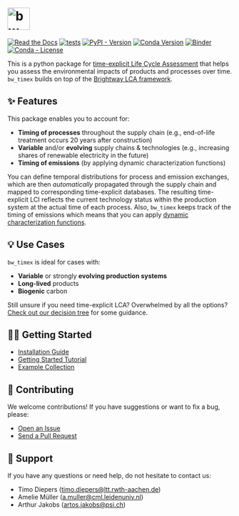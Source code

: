 <h1>
  <picture>
    <source media="(prefers-color-scheme: dark)" srcset="docs/_static/bw_timex_dark_nomargins.svg" height="50">
    <img alt="bw_timex logo" src="docs/_static/bw_timex_light_nomargins.svg" height="50">
  </picture>
</h1>

[![Read the Docs](https://img.shields.io/readthedocs/timex?label=documentation)](https://docs.brightway.dev/projects/bw-timex/en/latest/)
[![tests](https://img.shields.io/github/actions/workflow/status/brightway-lca/bw_timex/python-test.yml?label=tests)](https://github.com/brightway-lca/bw_timex/actions/workflows/python-test.yml)
[![PyPI - Version](https://img.shields.io/pypi/v/bw-timex?color=%2300549f)](https://pypi.org/project/bw-timex/)
[![Conda Version](https://img.shields.io/conda/v/diepers/bw_timex?label=conda)](https://anaconda.org/diepers/bw_timex)
[![Binder](https://mybinder.org/badge_logo.svg)](https://mybinder.org/v2/gh/brightway-lca/bw_timex/HEAD?labpath=notebooks%2Fgetting_started.ipynb)
[![Conda - License](https://img.shields.io/conda/l/diepers/bw_timex)](https://github.com/brightway-lca/bw_timex/blob/main/LICENSE)

This is a python package for [time-explicit Life Cycle Assessment](https://docs.brightway.dev/projects/bw-timex/en/latest/content/theory.html#terminology) that helps you assess the environmental impacts of products and processes over time. `bw_timex` builds on top of the [Brightway LCA framework](https://docs.brightway.dev/en/latest).

## ✨ Features
This package enables you to account for:
- **Timing of processes** throughout the supply chain (e.g., end-of-life treatment occurs 20 years after construction)
- **Variable** and/or **evolving** supply chains & technologies (e.g., increasing shares of renewable electricity in the future)
- **Timing of emissions** (by applying dynamic characterization functions)

You can define temporal distributions for process and emission exchanges, which are then *automatically* propagated through the supply chain and mapped to corresponding time-explicit databases. The resulting time-explicit LCI reflects the current technology status within the production system at the actual time of each process. Also, `bw_timex` keeps track of the timing of emissions which means that you can apply [dynamic characterization functions](https://github.com/brightway-lca/dynamic_characterization).

## 💡 Use Cases
`bw_timex` is ideal for cases with:
- **Variable** or strongly **evolving production systems**
- **Long-lived** products
- **Biogenic** carbon

Still unsure if you need time-explicit LCA? Overwhelmed by all the options? [Check out our decision tree](https://docs.brightway.dev/projects/bw-timex/en/latest/content/decisiontree.html) for some guidance.

## 👩‍💻 Getting Started
- [Installation Guide](https://docs.brightway.dev/projects/bw-timex/en/latest/content/installation.html)
- [Getting Started Tutorial](https://docs.brightway.dev/projects/bw-timex/en/latest/content/getting_started/index.html)
- [Example Collection](https://docs.brightway.dev/projects/bw-timex/en/latest/content/examples/index.html)

## 🤝 Contributing
We welcome contributions! If you have suggestions or want to fix a bug, please:
- [Open an Issue](https://github.com/brightway-lca/bw_timex/issues)
- [Send a Pull Request](https://github.com/brightway-lca/bw_timex/pulls)

## 💬 Support
If you have any questions or need help, do not hesitate to contact us:
- Timo Diepers ([timo.diepers@ltt.rwth-aachen.de](mailto:timo.diepers@ltt.rwth-aachen.de))
- Amelie Müller ([a.muller@cml.leidenuniv.nl](mailto:a.muller@cml.leidenuniv.nl))
- Arthur Jakobs ([artos.jakobs@psi.ch](mailto:artos.jakobs@psi.ch))
